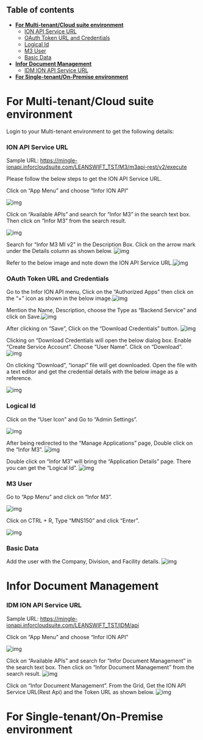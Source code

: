 <h2>Table of contents</h2>

- [**For Multi-tenant/Cloud suite environment**](#--for-multi-tenant-cloud-suite-environment--)
    + [ION API Service URL](#ion-api-service-url)
    + [OAuth Token URL and Credentials](#oauth-token-url-and-credentials)
    + [Logical Id](#logical-id)
    + [M3 User](#m3-user)
    + [Basic Data](#basic-data)
- [**Infor Document Management**](#--infor-document-management--)
    + [IDM ION API Service URL](#idm-ion-api-service-url)
- [**For Single-tenant/On-Premise environment**](#--for-single-tenant-on-premise-environment--)

# **For Multi-tenant/Cloud suite environment**

Login to your Multi-tenant environment to get the following details:

### ION API Service URL

Sample URL: https://mingle-ionapi.inforcloudsuite.com/LEANSWIFT_TST/M3/m3api-rest/v2/execute

Please follow the below steps to get the ION API Service URL.

Click on “App Menu” and choose “Infor ION API”

![img](https://lh4.googleusercontent.com/oObGriih9z_qsqQa-lL5ySrv8ThuxfsTnFvh9m1s_DTkJo_VAYLHXGaESx5olKHAG9uCshxJNeGUMM-NMZniEX_hj_v-uWBxvnvv-IGRKNvq3tER2-p5mZy5nP_t0wwREWSwmPIo)

Click on “Available APIs” and search for “Infor M3” in the search text box. Then click on “Infor M3” from the search result.

![img](https://lh3.googleusercontent.com/O0oSrJ3HTlacLBc3K6QbHeD6dJozFRtcwtQ8MaI3jxzD2TYOJ5yEr1ufaPVOX-clw54IrkoJLF07lHsnWBSaRLZRJ6wra8lS5GH2vp8EUmaGJYC30lvMvypow9eMVBscXcwLSOzD)

Search for “Infor M3 MI v2” in the Description Box. Click on the arrow mark under the Details column as shown below.
![img](https://lh3.googleusercontent.com/__vHsoQopX6I51yd2fVFh8mTnEUrWc9EsM0azQvXIk5AlOB96LUc3TgZ_4of-eQU_im7PFYuAKNTsEHB016gTE1IVwPfCc-j-KkbEtRp9pLtiNFgLBGw6Tpsgu3V3Tppp50RPdRW)


Refer to the below image and note down the ION API Service URL.![img](https://lh4.googleusercontent.com/nFXhcfAu4_WBLVY9QMtcr8NABQ49LKDYnRm27m7eFkB8Isq_P7SVBDNQdYzWg9EDymOx3aiXNBzeWwamOb1mDMI11EVyBYEFmkAb4lXz8Q0PEh_cvuWXErDXgE0roFulI3r7J94I)

### OAuth Token URL and Credentials

Go to the Infor ION API menu, Click on the “Authorized Apps” then click on the “+” icon as shown in the below image.![img](https://lh4.googleusercontent.com/cQB40fpt2MnLqjdGOFHMwv263EGa8kQfNRTjv0WHPKSFGsn_Nr492VwOryY3sIhmJ3m6orZqAUc5hgkywJUxYwdagF_bUvvNQCtQUfWa9IofZ638VhHuBtW5x-uHUu-MV4lZ8ppw)


Mention the Name, Description, choose the Type as “Backend Service” and click on Save.![img](https://lh6.googleusercontent.com/cOPKxp8y_YAO5u_yk65uyMdAIRpYHw84KdjjdfEcKkvbxdKJaA6OU3OCEsbSh9mnM5Ge-oQSjWSL_7LBVAVXWt--zCwogoj7Uf5uiJEkmNrJUN2lTV9yKCUYirQLVWPi5D9Ed9Vl)

After clicking on “Save”, Click on the “Download Credentials” button.
![img](https://lh4.googleusercontent.com/mc9Sd9-y23qLBwqjCr6_AZqGr8Qbhzy0KT4vNNXSkirKZ4waP0xp9RlI666RP1VsmCkmoRGFTM50FvTlqlbQSDOSJ9ds-uC-q1jDqdCLERjKPD4IHh4vjNOGB-hbpcmjC6lsmP08)


Clicking on “Download Credentials will open the below dialog box.
		Enable “Create Service Account”.
		Choose “User Name”.
		Click on “Download”.
![img](https://lh4.googleusercontent.com/Blc6mJgOwPgo_Exbmo6ah4mrJ6pKz4_EdPGFaQVO3FSoNNJcef8DNsYPXiUDklVoXzju-8LQ3m0S9jGuMIClXXTHf-BEJL_ePhHpfgHCjOuS9EAyhRetyOly6GpVQmo86DTGK9Ap)


On clicking “Download”, “ionapi” file will get downloaded. Open the file with a text editor and get the credential details with the below image as a reference.

![img](https://lh4.googleusercontent.com/lYLI3vxvlbIYbFMtSKB2nCYUgkc4Lig77sSoupMxXaUWZGFXYFjy1foLorAfSG1P6sc41vjThoL8XTsN6q74kE83TeKbcThRb8aHLbkXdtJxIyyhx0pT6n0pdgH8l4ofRle__gkp)

### Logical Id

Click on the “User Icon” and Go to “Admin Settings”.

![img](https://lh3.googleusercontent.com/a98EXV5-Q_yFOmCmqFilIzT6L2RR69srSVM5tS8_UKEjANWAA_dPrtyZ_x5JbiRfsbr66Tm8pljs0VdHe4OV9snJ0u32OwaYQvMX06-eMjjX24ykH26aOTL6nX79edrQuotvOlqt)

After being redirected to the “Manage Applications” page, Double click on the “Infor M3”.
![img](https://lh3.googleusercontent.com/CvEbjwgzgkVolXxL_SK24qIPB4ojkcE5Hww-iDPgVO2g2QjsC0-Ql-tVWkWZv9pre1R4CdWGeJAJy465fa8CEidLCQDTmsiMEbVZWd7xbu__X57-Ybaze-RgmExQMSgN_mEgesk6)

Double click on “Infor M3” will bring the “Application Details” page. There you can get the “Logical Id”.
![img](https://lh5.googleusercontent.com/qEfGvdO6W-kzpRnnhrI7eMCPbr2snILQZ1gCWYzDkP-f78rEqtJOCqqEkcKyIeNFQlPJWBe8tbI0b1DKoPrmEAZEWacWh7iOW2fzMlNEHI8KGT04wsEH3KCpfHZoEWpJEK48bCJ1)

### M3 User

Go to “App Menu” and click on “Infor M3”.

![img](https://lh6.googleusercontent.com/Uix_Qv3HRWUHXgKLxrx4EEFI0mJzU3CLamg8plMfZM-cNX-b4jBum6ez_FwdPx897MQ1btGs5VBdEz-RR3r0afq9myeQweEDcMslw5xXPVNPmyFp1gBzqsGl0hTMGxRL2_xD6g5j)



Click on CTRL + R, Type “MNS150” and click “Enter”.

![img](https://lh4.googleusercontent.com/V6l4IGymO_pgiRG4xggU9sgPpCjLsjIkZ9BDYYhzCuppb3mrDDw-w9qM_4CqPAMB0vtYtRNM7p2lU9U0Vfdkn_ASERSGMfk94f-hfwEd529ygLyTCtiRLSIcIM9NcUQaWA36HeEm)

### Basic Data

Add the user with the Company, Division, and Facility details.
![img](https://lh3.googleusercontent.com/XoO5rCuT23yMHbcpYihiVMJh1bi0XhpJm2oH0M-z2uNJL3Z8nnIMRcN7HSmm1PqUWc5rqIHtvb-av4OXJSYSrAB6utynPwDKM0mFtn30Fr2PCivXW3xH7Rb7h2bClf4mYE6_Y_Cn)



# **Infor Document Management**

### IDM ION API Service URL

Sample URL: https://mingle-ionapi.inforcloudsuite.com/LEANSWIFT_TST/IDM/api

Click on “App Menu” and choose “Infor ION API”

![img](https://lh4.googleusercontent.com/oObGriih9z_qsqQa-lL5ySrv8ThuxfsTnFvh9m1s_DTkJo_VAYLHXGaESx5olKHAG9uCshxJNeGUMM-NMZniEX_hj_v-uWBxvnvv-IGRKNvq3tER2-p5mZy5nP_t0wwREWSwmPIo)



Click on “Available APIs” and search for “Infor Document Management” in the search text box. Then click on “Infor Document Management” from the search result.
![img](https://lh5.googleusercontent.com/TubdaZMByahs4j8Nn9OXd-w9alPVT2mzDD1pF0mRdwAE7aYNsMlK__ElZyOHHCW16yIrI0NjNEynzkXAeWTOPtIiy6vhxrt57U4rSbhgiV0So5VOlU4VFeB9jebRGLSbGq0fEvBW)



Click on “Infor Document Management”. From the Grid, Get the ION API Service URL(Rest Api) and the Token URL as shown below.
![img](https://lh3.googleusercontent.com/TBknKJnpsCSfDSNGz8pLNbkW9YT6EMam-k1Vmc3IynHHh5ROKYIJnXwSymR9zJGmU_7QLsCHr34nQ2Rf98dtef4yh3UHb3GtiJ5kosiYgw81Q0Q7tDGqXzHXui-JnLIH3s_xLdHn)



# **For Single-tenant/On-Premise environment**

